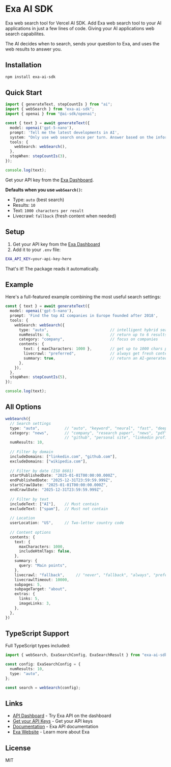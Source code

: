 # Exa AI SDK

Exa web search tool for Vercel AI SDK. Add Exa web search tool to your AI applications in just a few lines of code. Giving your AI applications web search capabilites.

The AI decides when to search, sends your question to Exa, and uses the web results to answer you.

## Installation

```bash
npm install exa-ai-sdk
```

## Quick Start

```typescript
import { generateText, stepCountIs } from "ai";
import { webSearch } from "exa-ai-sdk";
import { openai } from "@ai-sdk/openai";

const { text } = await generateText({
  model: openai('gpt-5-nano'),
  prompt: 'Tell me the latest developments in AI',
  system: "Only use web search once per turn. Answer based on the information you have.",
  tools: {
    webSearch: webSearch(),
  },
  stopWhen: stepCountIs(3),
});

console.log(text);
```

Get your API key from the [Exa Dashboard](https://dashboard.exa.ai/api-keys).

**Defaults when you use `webSearch()`:**
- Type: `auto` (best search)
- Results: `10`
- Text: `1000 characters per result`
- Livecrawl: `fallback` (fresh content when needed)

## Setup

1. Get your API key from the [Exa Dashboard](https://dashboard.exa.ai/api-keys)
2. Add it to your `.env` file:

```bash
EXA_API_KEY=your-api-key-here
```

That's it! The package reads it automatically.

## Example

Here's a full-featured example combining the most useful search settings:

```typescript
const { text } = await generateText({
  model: openai('gpt-5-nano'),
  prompt: 'Find the top AI companies in Europe founded after 2018',
  tools: {
    webSearch: webSearch({
      type: "auto",                           // intelligent hybrid search
      numResults: 6,                          // return up to 6 results
      category: "company",                    // focus on companies
      contents: {
        text: { maxCharacters: 1000 },        // get up to 1000 chars per result
        livecrawl: "preferred",               // always get fresh content if possible
        summary: true,                        // return an AI-generated summary for each result
      },
    }),
  },
  stopWhen: stepCountIs(5),
});

console.log(text);
```

## All Options

```typescript
webSearch({
  // Search settings
  type: "auto",           // "auto", "keyword", "neural", "fast", "deep"
  category: "news",       // "company", "research paper", "news", "pdf", 
                          // "github", "personal site", "linkedin profile", "financial report"
  numResults: 10,
  
  // Filter by domain
  includeDomains: ["linkedin.com", "github.com"],
  excludeDomains: ["wikipedia.com"],
  
  // Filter by date (ISO 8601)
  startPublishedDate: "2025-01-01T00:00:00.000Z",
  endPublishedDate: "2025-12-31T23:59:59.999Z",
  startCrawlDate: "2025-01-01T00:00:00.000Z",
  endCrawlDate: "2025-12-31T23:59:59.999Z",
  
  // Filter by text
  includeText: ["AI"],    // Must contain
  excludeText: ["spam"],  // Must not contain
  
  // Location
  userLocation: "US",     // Two-letter country code
  
  // Content options
  contents: {
    text: {
      maxCharacters: 1000,
      includeHtmlTags: false,
    },
    summary: {
      query: "Main points",
    },
    livecrawl: "fallback",     // "never", "fallback", "always", "preferred"
    livecrawlTimeout: 10000,
    subpages: 5,
    subpageTarget: "about",
    extras: {
      links: 5,
      imageLinks: 3,
    },
  },
})
```

## TypeScript Support

Full TypeScript types included:

```typescript
import { webSearch, ExaSearchConfig, ExaSearchResult } from "exa-ai-sdk";

const config: ExaSearchConfig = {
  numResults: 10,
  type: "auto",
};

const search = webSearch(config);
```

## Links

- [API Dashboard](https://dashboard.exa.ai) - Try Exa API on the dashboard
- [Get your API Keys](https://dashboard.exa.ai/api-keys) - Get your API keys
- [Documentation](https://docs.exa.ai) - Exa API documentation
- [Exa Website](https://exa.ai) - Learn more about Exa

## License

MIT
